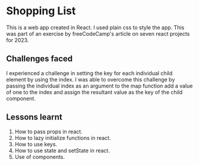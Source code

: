 # Shopping List
This is a web app created in React. I used plain css to style the app. This was part of an exercise by freeCodeCamp's article on seven react projects for 2023.
## Challenges faced 
I experienced a challenge in setting the key for each individual child element by using the index. 
I was able to overcome this challenge by passing the individual index as an argument to the map function add a value of one to the index and assign the resultant value as the key of the child component.

## Lessons learnt 
1. How to pass props in react.
1. How to lazy initialize functions in react.
1. How to use keys.
1. How to use state and setState in react. 
1. Use of components.